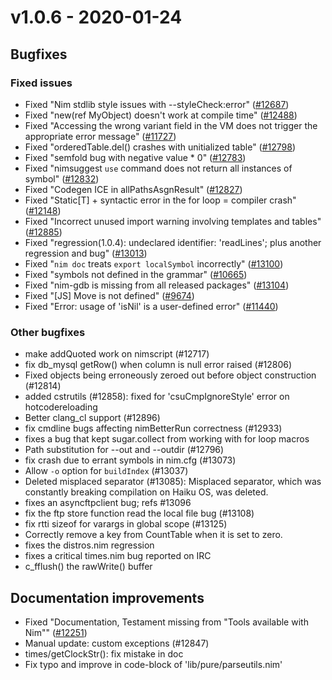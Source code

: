 # v1.0.6 - 2020-01-24


## Bugfixes

### Fixed issues

- Fixed "Nim stdlib style issues with --styleCheck:error"
  ([#12687](https://github.com/nim-lang/Nim/issues/12687))
- Fixed "new(ref MyObject) doesn't work at compile time"
  ([#12488](https://github.com/nim-lang/Nim/issues/12488))
- Fixed "Accessing the wrong variant field in the VM does not trigger the appropriate error message"
  ([#11727](https://github.com/nim-lang/Nim/issues/11727))
- Fixed "orderedTable.del() crashes with unitialized table"
  ([#12798](https://github.com/nim-lang/Nim/issues/12798))
- Fixed "semfold bug with negative value * 0"
  ([#12783](https://github.com/nim-lang/Nim/issues/12783))
- Fixed "nimsuggest `use` command does not return all instances of symbol"
  ([#12832](https://github.com/nim-lang/Nim/issues/12832))
- Fixed "Codegen ICE in allPathsAsgnResult"
  ([#12827](https://github.com/nim-lang/Nim/issues/12827))
- Fixed "Static[T] + syntactic error in the for loop = compiler crash"
  ([#12148](https://github.com/nim-lang/Nim/issues/12148))
- Fixed "Incorrect unused import warning involving templates and tables"
  ([#12885](https://github.com/nim-lang/Nim/issues/12885))
- Fixed "regression(1.0.4): undeclared identifier: 'readLines'; plus another regression and bug"
  ([#13013](https://github.com/nim-lang/Nim/issues/13013))
- Fixed "`nim doc` treats `export localSymbol` incorrectly"
  ([#13100](https://github.com/nim-lang/Nim/issues/13100))
- Fixed "symbols not defined in the grammar"
  ([#10665](https://github.com/nim-lang/Nim/issues/10665))
- Fixed "nim-gdb is missing from all released packages"
  ([#13104](https://github.com/nim-lang/Nim/issues/13104))
- Fixed "[JS] Move is not defined"
  ([#9674](https://github.com/nim-lang/Nim/issues/9674))
- Fixed "Error: usage of 'isNil' is a user-defined error"
  ([#11440](https://github.com/nim-lang/Nim/issues/11440))


### Other bugfixes

- make addQuoted work on nimscript (#12717)
- fix db_mysql getRow() when column is null error raised (#12806)
- Fixed objects being erroneously zeroed out before object construction (#12814)
- added cstrutils (#12858): fixed for 'csuCmpIgnoreStyle' error on hotcodereloading
- Better clang_cl support (#12896)
- fix cmdline bugs affecting nimBetterRun correctness (#12933)
- fixes a bug that kept sugar.collect from working with for loop macros
- Path substitution for --out and --outdir (#12796)
- fix crash due to errant symbols in nim.cfg (#13073)
- Allow `-o` option for `buildIndex` (#13037)
- Deleted misplaced separator (#13085): Misplaced separator, which was constantly breaking compilation on Haiku OS, was deleted.
- fixes an asyncftpclient bug; refs #13096
- fix the ftp store function read the local file bug (#13108)
- fix rtti sizeof for varargs in global scope (#13125)
- Correctly remove a key from CountTable when it is set to zero.
- fixes the distros.nim regression
- fixes a critical times.nim bug reported on IRC
- c_fflush() the rawWrite() buffer


## Documentation improvements

- Fixed "Documentation, Testament missing from "Tools available with Nim""
  ([#12251](https://github.com/nim-lang/Nim/issues/12251))
- Manual update: custom exceptions (#12847)
- times/getClockStr(): fix mistake in doc
- Fix typo and improve in code-block of 'lib/pure/parseutils.nim'
